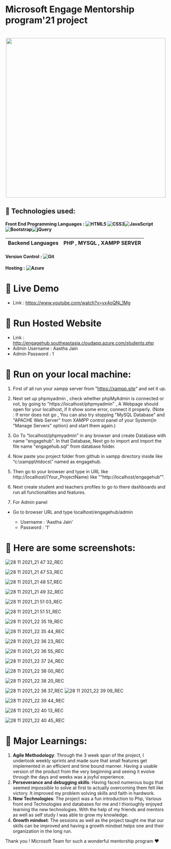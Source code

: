 #                Microsoft Engage Mentorship program'21 project   

<h1 align="center"><img src="https://user-images.githubusercontent.com/50754325/143672348-3f4c1a57-30df-4473-9222-4d37e48b002a.png" width="500"></h1>
<p align="center">
  
##  🚩 Technologies used:
#### Front End Programming Languages : <img alt="HTML5" src="https://img.shields.io/badge/html5-%23E34F26.svg?style=for-the-badge&logo=html5&logoColor=white"/> <img alt="CSS3" src="https://img.shields.io/badge/css3-%231572B6.svg?style=for-the-badge&logo=css3&logoColor=white"/><img alt="JavaScript" src="https://img.shields.io/badge/javascript-%23323330.svg?style=for-the-badge&logo=javascript&logoColor=%23F7DF1E"/><img alt="Bootstrap" src="https://img.shields.io/badge/bootstrap-%23563D7C.svg?style=for-the-badge&logo=bootstrap&logoColor=white"/><img alt="jQuery" src="https://img.shields.io/badge/jquery-%230769AD.svg?style=for-the-badge&logo=jquery&logoColor=white"/> 

  | Backend Languages | PHP , MYSQL , XAMPP SERVER |
  |---------|-------------|

#### Version Control : <img alt="Git" src="https://img.shields.io/badge/git-%23F05033.svg?style=for-the-badge&logo=git&logoColor=white"/>  
#### Hosting : <img alt="Azure" src="https://img.shields.io/badge/azure-%230072C6.svg?style=for-the-badge&logo=azure-devops&logoColor=white"/> 

# 🚩 Live Demo
  - Link : https://www.youtube.com/watch?v=yx4oQNj_1Mg
  
# 🚩 Run Hosted Website
  - Link : http://engagehub.southeastasia.cloudapp.azure.com/students.php
  - Admin Username : Aastha Jain
  - Admin Password : 1
  


# 🚩 Run on your local machine:

1. First of all run your xampp server from "https://xampp.site" and set it up.

2. Next set up phpmyadmin , check whether phpMyAdmin is connected or not, by going to "https://localhost/phpmyadmin" , A Webpage should open for your localhost, if it show some error, connect it properly. (Note : If error does not go , You can also try stopping "MySQL Database" and "APACHE Web Server" from XAMPP control panel of your System{in "Manage Servers" option} and start them again.)

3. Go To “localhost/phpmyadmin” in any browser and create Database with name "engagehub". In that Database, Next go to import and import the file name "engagehub.sql" from database folder.

4. Now paste you project folder from github in xampp directory inside like “c:\xampp\htdocs\” named as engagehub.


5. Then go to your browser and type in URL like http://localhost/(Your_ProjectName) like "“http://localhost/engagehub”".

6. Next create student and teachers profiles to go to there dashboards and run all functionalities and features.

7. For Admin panel

-  Go to browser URL and type localhost/engagehub/admin

   - Username : 'Aastha Jain'
   - Password : '1'






# 🚩 Here are some screenshots:
  
![28 11 2021_21 47 32_REC](https://user-images.githubusercontent.com/50754325/143778854-3d4d09e4-4d50-48de-a7ba-1b730248d8b5.png)


![28 11 2021_21 47 53_REC](https://user-images.githubusercontent.com/50754325/143778859-426b2f53-c21e-4a91-a7eb-81a7b05116f1.png)

  
  
  ![28 11 2021_21 48 57_REC](https://user-images.githubusercontent.com/50754325/143778865-5685ea10-c0ee-48d6-9775-ddbe4de3cbe8.png)

  
  
  
  
  
  
  ![28 11 2021_21 49 32_REC](https://user-images.githubusercontent.com/50754325/143778875-1a8de3cd-9555-43c9-a585-5cc89fb9f1b7.png)

  
  
  
  ![28 11 2021_21 51 03_REC](https://user-images.githubusercontent.com/50754325/143778880-b0622f57-3367-4c7e-8d42-6e50625153df.png)

  
  
  
  
  ![28 11 2021_21 51 51_REC](https://user-images.githubusercontent.com/50754325/143778884-030bc04c-058e-442c-9c5e-714d2eb796af.png)

  
  
  
  
  
  
  ![28 11 2021_22 35 19_REC](https://user-images.githubusercontent.com/50754325/143778885-539b18ec-8f32-4b91-8805-635dfb9488e2.png)

  
  ![28 11 2021_22 35 44_REC](https://user-images.githubusercontent.com/50754325/143778888-fd4731f4-98fa-43a2-b071-f88b66fa8358.png)

  
  ![28 11 2021_22 36 23_REC](https://user-images.githubusercontent.com/50754325/143778892-c9af609d-4eef-4610-8682-dd694c612c77.png)

  
  
  ![28 11 2021_22 36 55_REC](https://user-images.githubusercontent.com/50754325/143778895-8629cc22-a449-4b01-be5e-484fc02e95c3.png)

  
  
  
  
  
  ![28 11 2021_22 37 24_REC](https://user-images.githubusercontent.com/50754325/143778897-b98ffcfc-d25e-43d4-a4d7-c4d83a74e579.png)

  
  
  
  
  
  
  ![28 11 2021_22 38 00_REC](https://user-images.githubusercontent.com/50754325/143778899-f51d310a-66f8-4b64-aa8b-a0d1c8238931.png)

  
  
  
![28 11 2021_22 38 20_REC](https://user-images.githubusercontent.com/50754325/143778901-c74758e2-e712-42da-821d-201363e6e9f9.png)
  
  
  
  
  
  ![28 11 2021_22 38 37_REC](https://user-images.githubusercontent.com/50754325/143778906-d3c86237-480e-44a4-bfd3-a01bc2254a2f.png)
![28 11 2021_22 39 09_REC](https://user-images.githubusercontent.com/50754325/143778909-fc01eb9f-ad67-426b-a790-05de0b9c3f93.png)

  
  
  
  
  
  ![28 11 2021_22 39 44_REC](https://user-images.githubusercontent.com/50754325/143778914-ca25c639-ef86-4450-8f94-a5cb928287ce.png)

  
  
  
  ![28 11 2021_22 40 13_REC](https://user-images.githubusercontent.com/50754325/143778919-e67e4bd2-ad6a-40e8-90f1-a816fd39f489.png)

  
  
  ![28 11 2021_22 40 45_REC](https://user-images.githubusercontent.com/50754325/143778923-c612d67d-ce03-4b9a-af3c-2c89b1f5bcc4.png)

  
  
  
# 🚩 Major Learnings:
  
1. **Agile Methodology**: Through the 3 week span of the project, I undertook weekly sprints and made sure that small features get implemented in an efficient and time bound manner. Having a usable version of the product from the very beginning and seeing it evolve through the days and weeks was a joyful experience.
2. **Perseverance and debugging skills**: Having faced numerous bugs that seemed *impossible* to solve at first to actually overcoming them felt like victory. It improved my problem solving skills and faith in hardwork.
3. **New Technologies**: The project was a fun introduction to Php, Various front end Technologies and databases for me and I thoroughly enjoyed learning the new technologies. With the help of my friends and mentors as well as self study I was able to grow my knowledge.
4. **Growth mindset**: The sessions as well as the project taught me that our skills can be improved and having a growth mindset helps one and their organization in the long run.
  



Thank you ! Microsoft Team for such a wonderful mentorship program ❤️
